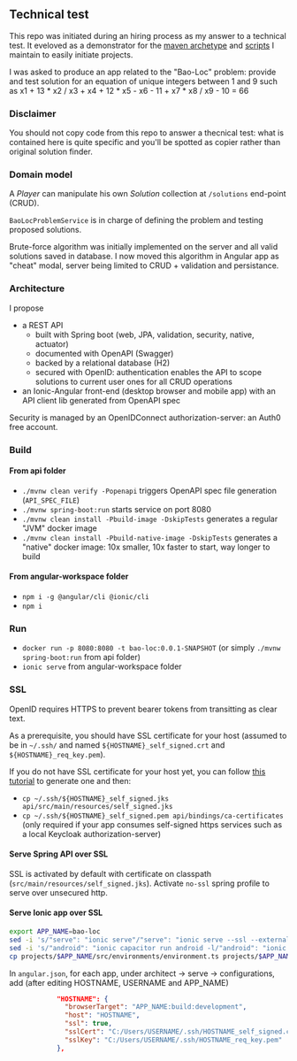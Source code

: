 ## Technical test

This repo was initiated during an hiring process as my answer to a technical test. It eveloved as a demonstrator for the [maven archetype](https://github.com/ch4mpy/spring-addons/tree/master/spring-webmvc-archetype) and [scripts](https://github.com/ch4mpy/starter/tree/master/angular-workspace-template) I maintain to easily initiate projects.

I was asked to produce an app related to the "Bao-Loc" problem:
provide and test solution for an equation of unique integers between 1 and 9 such as
x1 + 13 * x2 / x3 + x4 + 12 * x5 - x6 - 11 + x7 * x8 / x9 - 10 = 66

### Disclaimer

You should not copy code from this repo to answer a thecnical test: what is contained here is quite specific and you'll be spotted as copier rather than original solution finder.

### Domain model

A _Player_ can manipulate his own _Solution_ collection at `/solutions` end-point (CRUD).

`BaoLocProblemService` is in charge of defining the problem and testing proposed solutions.

Brute-force algorithm was initially implemented on the server and all valid solutions saved in database.
I now moved this algorithm in Angular app as "cheat" modal, server being limited to CRUD + validation and persistance.

### Architecture

I propose 
- a REST API
  - built with Spring boot (web, JPA, validation, security, native, actuator)
  - documented with OpenAPI (Swagger)
  - backed by a relational database (H2)
  - secured with OpenID: authentication enables the API to scope solutions to current user ones for all CRUD operations
- an Ionic-Angular front-end (desktop browser and mobile app) with an API client lib generated from OpenAPI spec

Security is managed by an OpenIDConnect authorization-server: an Auth0 free account.

### Build

#### From api folder
- `./mvnw clean verify -Popenapi` triggers OpenAPI spec file generation (`API_SPEC_FILE`)
- `./mvnw spring-boot:run` starts service on port 8080
- `./mvnw clean install -Pbuild-image -DskipTests` generates a regular "JVM" docker image
- `./mvnw clean install -Pbuild-native-image -DskipTests` generates a "native" docker image: 10x smaller, 10x faster to start, way longer to build

#### From angular-workspace folder
- `npm i -g @angular/cli @ionic/cli`
- `npm i`

### Run
- `docker run -p 8080:8080 -t bao-loc:0.0.1-SNAPSHOT` (or simply `./mvnw spring-boot:run` from api folder)
- `ionic serve` from angular-workspace folder

### SSL

OpenID requires HTTPS to prevent bearer tokens from transitting as clear text.

As a prerequisite, you should have SSL certificate for your host (assumed to be in `~/.ssh/` and named `${HOSTNAME}_self_signed.crt` and `${HOSTNAME}_req_key.pem`).

If you do not have SSL certificate for your host yet, you can follow [this tutorial](https://github.com/ch4mpy/starter#generating-self-signed-certificate) to generate one and then:
- `cp ~/.ssh/${HOSTNAME}_self_signed.jks api/src/main/resources/self_signed.jks`
- `cp ~/.ssh/${HOSTNAME}_self_signed.pem api/bindings/ca-certificates` (only required if your app consumes self-signed https services such as a local Keycloak authorization-server)

#### Serve Spring API over SSL

SSL is activated by default with certificate on classpath (`src/main/resources/self_signed.jks`). Activate `no-ssl` spring profile to serve over unsecured http.

#### Serve Ionic app over SSL

``` bash
export APP_NAME=bao-loc
sed -i 's/"serve": "ionic serve"/"serve": "ionic serve --ssl --external --public-host='$HOSTNAME' -c='$HOSTNAME'"/' projects/$APP_NAME/package.json
sed -i 's/"android": "ionic capacitor run android -l/"android": "ionic capacitor run android -l --ssl --external --public-host='$HOSTNAME' -c='$HOSTNAME'/' projects/$APP_NAME/package.json
cp projects/$APP_NAME/src/environments/environment.ts projects/$APP_NAME/src/environments/environment.$HOSTNAME.ts
```

In `angular.json`, for each app, under architect -> serve -> configurations, add (after editing HOSTNAME, USERNAME and APP_NAME)
``` json
            "HOSTNAME": {
              "browserTarget": "APP_NAME:build:development",
              "host": "HOSTNAME",
              "ssl": true,
              "sslCert": "C:/Users/USERNAME/.ssh/HOSTNAME_self_signed.crt",
              "sslKey": "C:/Users/USERNAME/.ssh/HOSTNAME_req_key.pem"
            },
```
